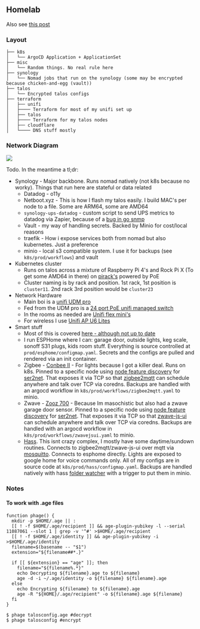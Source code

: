 ## Homelab ##

Also see [this post](https://marcyoung.us/post/smart-home/)

### Layout

```
├── k8s
│   └── ArgoCD Application + ApplicationSet
├── misc
│   └── Random things. No real rule here
├── synology
│   └── Nomad jobs that run on the synology (some may be encrypted because chicken-and-egg (vault))
├── talos
│   └── Encrypted talos configs
├── terraform
│   ├── unifi
│   ├──── Terraform for most of my unifi set up
│   ├── talos
│   ├──── Terraform for my talos nodes
│   ├── cloudflare
│   └──── DNS stuff mostly
```

### Network Diagram

![](https://marcyoung.us/images/router.jpg)

Todo. In the meantime a tl;dr:

* Synology - Major backbone. Runs nomad natively (not k8s because no worky). Things that run here are stateful or data related
  * Datadog - o11y
  * Netboot.xyz - This is how I flash my talos easily. I build MAC's per node to a file. Some are ARM64, some are AMD64
  * `synology-ups-datadog` - custom script to send UPS metrics to datadog via Zapier, because of a [bug in go snmp](https://github.com/DataDog/integrations-core/issues/10899)
  * Vault - my way of handling secrets. Backed by Minio for cost/local reasons
  * traefik - How i expose services both from nomad but also kubernetes. Just a preference
  * minio - local s3 compatible system. I use it for backups (see `k8s/prod/workflows`) and vault
* Kubernetes cluster
  * Runs on talos across a mixture of Raspberry Pi 4's and Rock Pi X (To get some AMD64 in there) on [pirack's](https://www.uctronics.com/uctronics-for-raspberry-pi-rack-with-micro-hdmi-adapter-boards-19-1u-rack-mount-supports-1-4-units-of-raspberry-pi-4-model-b-u6128.html) powered by PoE
  * Cluster naming is by rack and position. 1st rack, 1st position is `cluster11`. 2nd rack 3rd position would be `cluster23`
* Network Hardware
  * Main boi is a [unifi UDM pro](https://store.ui.com/us/en/products/udm-pro)
  * Fed from the UDM pro is a [24 port PoE unifi managed switch](https://store.ui.com/us/en/pro/category/all-switching/products/usw-pro-24-poe)
  * In the rooms as needed are [Unifi flex mini's](https://store.ui.com/us/en/pro/category/all-switching/products/usw-flex-mini)
  * For wireless I use [Unifi AP U6 Lites](https://store.ui.com/us/en/pro/category/all-wifi/products/u6-lite)
* Smart stuff
  * Most of this is covered [here - although not up to date](https://marcyoung.us/post/smart-home/)
  * I run ESPHome where I can: garage door, outside lights, keg scale, sonoff S31 plugs, kids room stuff. Everything is source controlled at `prod/esphome/configmap.yaml`. Secrets and the configs are pulled and rendered via an init container.
  * Zigbee - [Conbee II](https://phoscon.de/en/conbee2) - For lights because I got a killer deal. Runs on k8s. Pinned to a specific node using [node feature discovery](https://github.com/kubernetes-sigs/node-feature-discovery) for [ser2net](https://github.com/cminyard/ser2net). That exposes it via TCP so that [zigbee2mqtt](https://www.zigbee2mqtt.io/) can schedule anywhere and talk over TCP via coredns. Backups are handled with an argocd workflow in `k8s/prod/workflows/zigbee2mqtt.yaml` to minio.
  * Zwave - [Zooz 700](https://www.thesmartesthouse.com/products/zooz-usb-700-series-z-wave-plus-s2-stick-zst10-700) - Because Im masochistic but also had a zwave garage door sensor. Pinned to a specific node using [node feature discovery](https://github.com/kubernetes-sigs/node-feature-discovery) for [ser2net](https://github.com/cminyard/ser2net). That exposes it via TCP so that [zwave-js-ui](https://github.com/zwave-js/zwave-js-ui) can schedule anywhere and talk over TCP via coredns. Backups are handled with an argocd workflow in `k8s/prod/workflows/zwavejsui.yaml` to minio.
  * [Hass](https://www.home-assistant.io/). This isnt crazy complex, I mostly have some daytime/sundown routines. Connects to zigbee2mqtt/zwave-js-ui over mqtt via [mosquitto](https://mosquitto.org/). Connects to esphome directly. Lights are exposed to google home for voice commands only. All of my configs are in source code at `k8s/prod/hass/configmap.yaml`. Backups are handled natively with hass [folder watcher](https://www.home-assistant.io/integrations/folder_watcher/) with a trigger to put them in minio.


### Notes


#### To work with .age files

```
function phage() {
  mkdir -p $HOME/.age || :
  [[ ! -f $HOME/.age/recipient ]] && age-plugin-yubikey -l --serial 11087061 --slot 1 | grep -v '^#' >$HOME/.age/recipient
  [[ ! -f $HOME/.age/identity ]] && age-plugin-yubikey -i >$HOME/.age/identity
  filename=$(basename -- "$1")
  extension="${filename##*.}"

  if [[ ${extension} == "age" ]]; then
    filename="${filename%.*}"
    echo Decrypting ${filename}.age to ${filename}
    age -d -i ~/.age/identity -o ${filename} ${filename}.age
  else
    echo Encrypting ${filename} to ${filename}.age
    age -R "${HOME}/.age/recipient" -o ${filename}.age ${filename}
  fi
}

$ phage talosconfig.age #decrypt
$ phage talosconfig #encrypt
```
